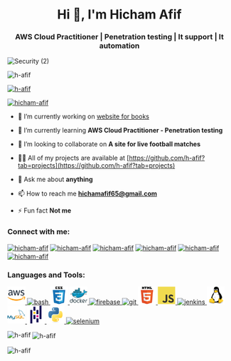 <h1 align="center">Hi 👋, I'm Hicham Afif</h1>
<h3 align="center">AWS Cloud Practitioner | Penetration testing | It support | It automation</h3>

![Security (2)](https://github.com/user-attachments/assets/7b220002-207f-4336-80c1-574bb508615e)


<p align="left"> <img src="https://komarev.com/ghpvc/?username=h-afif&label=Profile%20views&color=0e75b6&style=flat" alt="h-afif" /> </p>

<p align="left"> <a href="https://github.com/ryo-ma/github-profile-trophy"><img src="https://github-profile-trophy.vercel.app/?username=h-afif" alt="h-afif" /></a> </p>

<p align="left"> <a href="https://twitter.com/hicham-afif" target="blank"><img src="https://img.shields.io/twitter/follow/hicham-afif?logo=twitter&style=for-the-badge" alt="hicham-afif" /></a> </p>

- 🔭 I’m currently working on [website for books](https://freebookshub.store/)

- 🌱 I’m currently learning **AWS Cloud Practitioner - Penetration testing**

- 👯 I’m looking to collaborate on **A site for live football matches**

- 👨‍💻 All of my projects are available at [https://github.com/h-afif?tab=projects](https://github.com/h-afif?tab=projects)

- 💬 Ask me about **anything**

- 📫 How to reach me **hichamafif65@gmail.com**

- ⚡ Fun fact **Not me**

<h3 align="left">Connect with me:</h3>
<p align="left">
<a href="https://twitter.com/hicham-afif" target="blank"><img align="center" src="https://raw.githubusercontent.com/rahuldkjain/github-profile-readme-generator/master/src/images/icons/Social/twitter.svg" alt="hicham-afif" height="30" width="40" /></a>
<a href="https://linkedin.com/in/hicham-afif" target="blank"><img align="center" src="https://raw.githubusercontent.com/rahuldkjain/github-profile-readme-generator/master/src/images/icons/Social/linked-in-alt.svg" alt="hicham-afif" height="30" width="40" /></a>
<a href="https://fb.com/hicham-afif" target="blank"><img align="center" src="https://raw.githubusercontent.com/rahuldkjain/github-profile-readme-generator/master/src/images/icons/Social/facebook.svg" alt="hicham-afif" height="30" width="40" /></a>
<a href="https://instagram.com/hicham-afif" target="blank"><img align="center" src="https://raw.githubusercontent.com/rahuldkjain/github-profile-readme-generator/master/src/images/icons/Social/instagram.svg" alt="hicham-afif" height="30" width="40" /></a>
<a href="https://www.youtube.com/c/hicham-afif" target="blank"><img align="center" src="https://raw.githubusercontent.com/rahuldkjain/github-profile-readme-generator/master/src/images/icons/Social/youtube.svg" alt="hicham-afif" height="30" width="40" /></a>
<a href="https://www.hackerrank.com/hicham-afif" target="blank"><img align="center" src="https://raw.githubusercontent.com/rahuldkjain/github-profile-readme-generator/master/src/images/icons/Social/hackerrank.svg" alt="hicham-afif" height="30" width="40" /></a>
</p>

<h3 align="left">Languages and Tools:</h3>
<p align="left"> <a href="https://aws.amazon.com" target="_blank" rel="noreferrer"> <img src="https://raw.githubusercontent.com/devicons/devicon/master/icons/amazonwebservices/amazonwebservices-original-wordmark.svg" alt="aws" width="40" height="40"/> </a> <a href="https://www.gnu.org/software/bash/" target="_blank" rel="noreferrer"> <img src="https://www.vectorlogo.zone/logos/gnu_bash/gnu_bash-icon.svg" alt="bash" width="40" height="40"/> </a> <a href="https://www.w3schools.com/css/" target="_blank" rel="noreferrer"> <img src="https://raw.githubusercontent.com/devicons/devicon/master/icons/css3/css3-original-wordmark.svg" alt="css3" width="40" height="40"/> </a> <a href="https://www.docker.com/" target="_blank" rel="noreferrer"> <img src="https://raw.githubusercontent.com/devicons/devicon/master/icons/docker/docker-original-wordmark.svg" alt="docker" width="40" height="40"/> </a> <a href="https://firebase.google.com/" target="_blank" rel="noreferrer"> <img src="https://www.vectorlogo.zone/logos/firebase/firebase-icon.svg" alt="firebase" width="40" height="40"/> </a> <a href="https://git-scm.com/" target="_blank" rel="noreferrer"> <img src="https://www.vectorlogo.zone/logos/git-scm/git-scm-icon.svg" alt="git" width="40" height="40"/> </a> <a href="https://www.w3.org/html/" target="_blank" rel="noreferrer"> <img src="https://raw.githubusercontent.com/devicons/devicon/master/icons/html5/html5-original-wordmark.svg" alt="html5" width="40" height="40"/> </a> <a href="https://developer.mozilla.org/en-US/docs/Web/JavaScript" target="_blank" rel="noreferrer"> <img src="https://raw.githubusercontent.com/devicons/devicon/master/icons/javascript/javascript-original.svg" alt="javascript" width="40" height="40"/> </a> <a href="https://www.jenkins.io" target="_blank" rel="noreferrer"> <img src="https://www.vectorlogo.zone/logos/jenkins/jenkins-icon.svg" alt="jenkins" width="40" height="40"/> </a> <a href="https://www.linux.org/" target="_blank" rel="noreferrer"> <img src="https://raw.githubusercontent.com/devicons/devicon/master/icons/linux/linux-original.svg" alt="linux" width="40" height="40"/> </a> <a href="https://www.mysql.com/" target="_blank" rel="noreferrer"> <img src="https://raw.githubusercontent.com/devicons/devicon/master/icons/mysql/mysql-original-wordmark.svg" alt="mysql" width="40" height="40"/> </a> <a href="https://pandas.pydata.org/" target="_blank" rel="noreferrer"> <img src="https://raw.githubusercontent.com/devicons/devicon/2ae2a900d2f041da66e950e4d48052658d850630/icons/pandas/pandas-original.svg" alt="pandas" width="40" height="40"/> </a> <a href="https://www.python.org" target="_blank" rel="noreferrer"> <img src="https://raw.githubusercontent.com/devicons/devicon/master/icons/python/python-original.svg" alt="python" width="40" height="40"/> </a> <a href="https://www.selenium.dev" target="_blank" rel="noreferrer"> <img src="https://raw.githubusercontent.com/detain/svg-logos/780f25886640cef088af994181646db2f6b1a3f8/svg/selenium-logo.svg" alt="selenium" width="40" height="40"/> </a> </p>

<p><img align="left" src="https://github-readme-stats.vercel.app/api/top-langs?username=h-afif&show_icons=true&locale=en&layout=compact" alt="h-afif" /></p>

<p>&nbsp;<img align="center" src="https://github-readme-stats.vercel.app/api?username=h-afif&show_icons=true&locale=en" alt="h-afif" /></p>

<p><img align="center" src="https://github-readme-streak-stats.herokuapp.com/?user=h-afif&" alt="h-afif" /></p>
